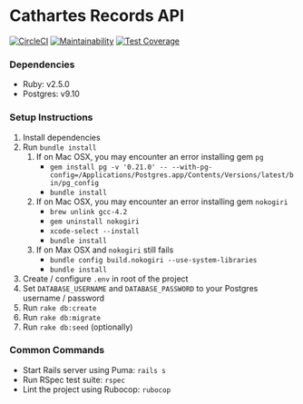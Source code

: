 # Cathartes Records API

[![CircleCI](https://circleci.com/gh/Cathartes/records-api.svg?style=svg)](https://circleci.com/gh/Cathartes/records-api)
[![Maintainability](https://api.codeclimate.com/v1/badges/238a11e4d1b8c3ce1e27/maintainability)](https://codeclimate.com/github/Cathartes/records-api/maintainability)
[![Test Coverage](https://api.codeclimate.com/v1/badges/238a11e4d1b8c3ce1e27/test_coverage)](https://codeclimate.com/github/Cathartes/records-api/test_coverage)

### Dependencies

*   Ruby: v2.5.0
*   Postgres: v9.10

### Setup Instructions

1.  Install dependencies
2.  Run `bundle install`
    1.  If on Mac OSX, you may encounter an error installing gem `pg`
        *   `gem install pg -v '0.21.0' -- --with-pg-config=/Applications/Postgres.app/Contents/Versions/latest/bin/pg_config`
        *   `bundle install`
    2.  If on Mac OSX, you may encounter an error installing gem `nokogiri`
        *   `brew unlink gcc-4.2`
        *   `gem uninstall nokogiri`
        *   `xcode-select --install`
        *   `bundle install`
    3.  If on Max OSX and `nokogiri` still fails
        *   `bundle config build.nokogiri --use-system-libraries`
        *   `bundle install`
3.  Create / configure `.env` in root of the project
4.  Set `DATABASE_USERNAME` and `DATABASE_PASSWORD` to your Postgres username / password
5.  Run `rake db:create`
6.  Run `rake db:migrate`
7.  Run `rake db:seed` (optionally)

### Common Commands

*   Start Rails server using Puma: `rails s`
*   Run RSpec test suite: `rspec`
*   Lint the project using Rubocop: `rubocop`
